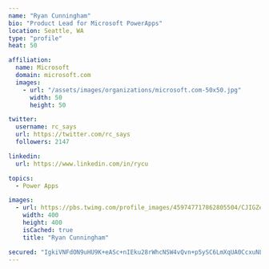 ```yaml
---
name: "Ryan Cunningham"
bio: "Product Lead for Microsoft PowerApps"
location: Seattle, WA
type: "profile"
heat: 50

affiliation:
  name: Microsoft
  domain: microsoft.com
  images:
    - url: "/assets/images/organizations/microsoft.com-50x50.jpg"
      width: 50
      height: 50

twitter:
  username: rc_says
  url: https://twitter.com/rc_says
  followers: 2147

linkedin:
  url: https://www.linkedin.com/in/rycu

topics:
  - Power Apps

images:
  - url: https://pbs.twimg.com/profile_images/459747717862805504/CJIGZejd_400x400.png
    width: 400
    height: 400
    isCached: true
    title: "Ryan Cunningham"

secured: "IgkiVNFdON9uHU9K+eASc+nIEku28rWhcNSW4vQvn+p5ySC6LmXqUA0CcxuNLXp0pyEgT7hQUBWYitfD4Eo2BATRepFL6XUtvi4T5PI0IAzqmk/FDBoYPQFtnCJkrWpui0DRJ5lyUuny1ClYBFJ3pyLF8YbQE0sR17Yz7NiqXJsPeO7N43Oku58/fiQadcgMtM6Z6kJbyHpxLdTiMGoX0bNmfTaesjXoJiH6eT//bakjIzUrMI44Gii00kDYzHZQYJ1rmXkYKxhYfTVKyRnFeqTISyY5MP8/JCfVpdtff8ObTH/GwsUJ77pWk9c/jP5T76bJV2ncr/yiUUSGcSgBtjEQXgBh5jdl5jmQlL9/MOFgQwoVvvr3uqFNBCF2Vz4fG2sM++7+nN3J6ZCo5DogesCozpZdc+H4qgWJVZ9lUeU=;G3yFhYfOtUcEqyEm8bcxng=="
---
```



